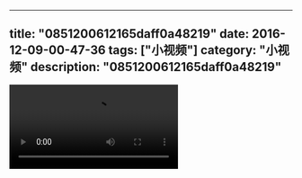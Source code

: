 
---
title: "0851200612165daff0a48219"
date: 2016-12-09-00-47-36
tags: ["小视频"]
category: "小视频"
description: "0851200612165daff0a48219"
---
<video src="http://ohtsqip0g.bkt.clouddn.com/0851200612165daff0a48219.mp4" controls="controls"></video>
